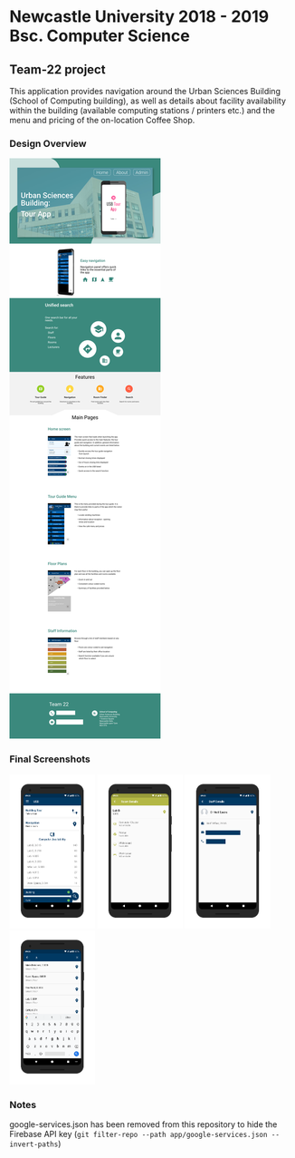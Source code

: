 # Newcastle University 2018 - 2019 Bsc. Computer Science
## Team-22 project
This application provides navigation around the Urban Sciences Building (School of Computing building), as well as details about facility availability within the building (available computing stations / printers etc.) and the menu and pricing of the on-location Coffee Shop.

### Design Overview
<img src="Specification%20and%20Resources/Screenshots/Overview.png" alt="Overview">

### Final Screenshots
<img src="Specification%20and%20Resources/Screenshots/Landing%20Page.png" alt="Landing Page" width="30%">
<img src="Specification%20and%20Resources/Screenshots/Room%20Info.png" alt="Room Info" width="30%">
<img src="Specification%20and%20Resources/Screenshots/Staff%20Info.png" alt="Staff Info" width="30%">
<img src="Specification%20and%20Resources/Screenshots/Search.png" alt="Search" width="30%">

### Notes
google-services.json has been removed from this repository to hide the Firebase API key (`git filter-repo --path app/google-services.json --invert-paths`)
